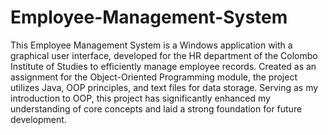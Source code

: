 # Employee-Management-System
This Employee Management System is a Windows application with a graphical user interface, developed for the HR department of the Colombo Institute of Studies to efficiently manage employee records. Created as an assignment for the Object-Oriented Programming module, the project utilizes Java, OOP principles, and text files for data storage. Serving as my introduction to OOP, this project has significantly enhanced my understanding of core concepts and laid a strong foundation for future development.
